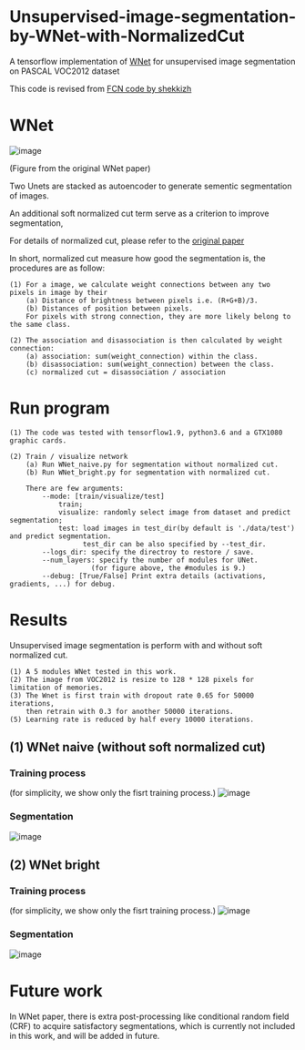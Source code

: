 # Unsupervised-image-segmentation-by-WNet-with-NormalizedCut
A tensorflow implementation of [WNet](https://arxiv.org/abs/1711.08506)
for unsupervised image segmentation on PASCAL VOC2012 dataset

This code is revised from [FCN code by shekkizh](https://github.com/shekkizh/FCN.tensorflow)

# WNet

![image](https://github.com/lwchen6309/unsupervised-image-segmentation-by-WNet-with-NormalizedCut/blob/master/image/WNet_architecture.png)

(Figure from the original WNet paper)

Two Unets are stacked as autoencoder to generate sementic segmentation of images.

An additional soft normalized cut term serve as a criterion to improve segmentation,

For details of normalized cut, please refer to the [original paper](https://arxiv.org/abs/1711.08506)

In short, normalized cut measure how good the segmentation is, the procedures are as follow:

    (1) For a image, we calculate weight connections between any two pixels in image by their 
        (a) Distance of brightness between pixels i.e. (R+G+B)/3.
        (b) Distances of position between pixels.
        For pixels with strong connection, they are more likely belong to the same class.
        
    (2) The association and disassociation is then calculated by weight connection:
        (a) association: sum(weight_connection) within the class.
        (b) disassociation: sum(weight_connection) between the class.
        (c) normalized cut = disassociation / association

# Run program
    (1) The code was tested with tensorflow1.9, python3.6 and a GTX1080 graphic cards. 
    
    (2) Train / visualize network
        (a) Run WNet_naive.py for segmentation without normalized cut.
        (b) Run WNet_bright.py for segmentation with normalized cut.
        
        There are few arguments:
            --mode: [train/visualize/test] 
                train; 
                visualize: randomly select image from dataset and predict segmentation;
                test: load images in test_dir(by default is './data/test') and predict segmentation.
                      test_dir can be also specified by --test_dir.
            --logs_dir: specify the directroy to restore / save.
            --num_layers: specify the number of modules for UNet.
                        (for figure above, the #modules is 9.)
            --debug: [True/False] Print extra details (activations, gradients, ...) for debug.

# Results

Unsupervised image segmentation is perform with and without soft normalized cut.

    (1) A 5 modules WNet tested in this work.
    (2) The image from VOC2012 is resize to 128 * 128 pixels for limitation of memories.
    (3) The Wnet is first train with dropout rate 0.65 for 50000 iterations,
        then retrain with 0.3 for another 50000 iterations.
    (5) Learning rate is reduced by half every 10000 iterations.

## (1) WNet naive (without soft normalized cut)
### Training process 
(for simplicity, we show only the fisrt training process.)
![image](https://github.com/lwchen6309/unsupervised-image-segmentation-by-WNet-with-NormalizedCut/blob/master/image/WNet_naive_loss.png)

### Segmentation
![image](https://github.com/lwchen6309/unsupervised-image-segmentation-by-WNet-with-NormalizedCut/blob/master/image/WNet_naive_compare.png)

## (2) WNet bright 
### Training process 
(for simplicity, we show only the fisrt training process.)
![image](https://github.com/lwchen6309/unsupervised-image-segmentation-by-WNet-with-NormalizedCut/blob/master/image/WNet_bright_loss.png)

### Segmentation
![image](https://github.com/lwchen6309/unsupervised-image-segmentation-by-WNet-with-NormalizedCut/blob/master/image/WNet_bright_compare.png)


# Future work
In WNet paper, there is extra post-processing like 
conditional random field (CRF) to acquire satisfactory segmentations,
which is currently not included in this work, and will be added in future.

